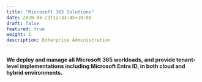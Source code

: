 ```yaml
---
title: "Microsoft 365 Solutions"
date: 2020-06-23T12:33:45+10:00
draft: false
featured: true
weight: 1
description: Enterprise Administration
---
```


#### We deploy and manage all Microsoft 365 workloads, and provide tenant-level implementations including Microsoft Entra ID, in both cloud and hybrid environments.
